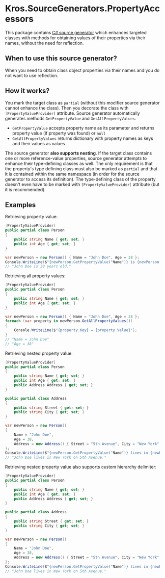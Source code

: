 # Kros.SourceGenerators.PropertyAccessors
This package contains [C# source generator](https://docs.microsoft.com/en-us/dotnet/csharp/roslyn-sdk/source-generators-overview) which enhances targeted classes with methods for obtaining values of their properties via their names, without the need for reflection.

## When to use this source generator?
When you need to obtain class object properties via their names and you do not want to use reflection.

## How it works?
You mark the target class as `partial` (without this modifier source generator cannot enhance the class). Then you decorate the class with `[PropertyValueProvider]` attribute. Source generator automatically generates methods `GetPropertyValue` and `GetAllPropertyValues`.
- `GetPropertyValue` accepts property name as its parameter and returns property value (if property was found) or `null`
- `GetAllPropertyValues` returns dictionary with property names as keys and their values as values

The source generator **also supports nesting**. If the target class contains one or more reference-value properties, source generator attempts to enhance their type-defining classes as well. The only requirement is that the property's type defining class must also be marked as `partial` and that it is contained within the same namespace (in order for the source generator to access its definition). The type-defining class of the property doesn't even have to be marked with `[PropertyValueProvider]` attribute (but it is recommended).

## Examples
Retrieving property value:
```csharp
[PropertyValueProvider]
public partial class Person
{
    public string Name { get; set; }
    public int Age { get; set; }
}

var newPerson = new Person() { Name = "John Doe", Age = 38 };
Console.WriteLine($"{newPerson.GetPropertyValue("Name")} is {newPerson.GetPropertyValue("Age")} years old.");
// "John Doe is 38 years old."
```

Retrieving all property values:
```csharp
[PropertyValueProvider]
public partial class Person
{
    public string Name { get; set; }
    public int Age { get; set; }
}

var newPerson = new Person() { Name = "John Doe", Age = 38 };
foreach (var property in newPerson.GetAllPropertyValues())
{
    Console.WriteLine($"{property.Key} = {property.Value}");
}
// "Name = John Doe"
// "Age = 38"
```

Retrieving nested property value:
```csharp
[PropertyValueProvider]
public partial class Person
{
    public string Name { get; set; }
    public int Age { get; set; }
    public Address Address { get; set; }
}

public partial class Address
{
    public string Street { get; set; }
    public string City { get; set; }
}

var newPerson = new Person()
{
    Name = "John Doe",
    Age = 38,
    Address = new Address() { Street = "5th Avenue", City = "New York" }
};
Console.WriteLine($"{newPerson.GetPropertyValue("Name")} lives in {newPerson.GetPropertyValue("Address.City")} on {newPerson.GetPropertyValue("Address.Street")}.");
// "John Doe lives in New York on 5th Avenue."
```

Retrieving nested property value also supports custom hierarchy delimiter:
```csharp
[PropertyValueProvider]
public partial class Person
{
    public string Name { get; set; }
    public int Age { get; set; }
    public Address Address { get; set; }
}

public partial class Address
{
    public string Street { get; set; }
    public string City { get; set; }
}

var newPerson = new Person()
{
    Name = "John Doe",
    Age = 38,
    Address = new Address() { Street = "5th Avenue", City = "New York" }
};
Console.WriteLine($"{newPerson.GetPropertyValue("Name")} lives in {newPerson.GetPropertyValue("Address/City", '/')} on {newPerson.GetPropertyValue("Address/Street", '/')}.");
// "John Doe lives in New York on 5th Avenue."
```
